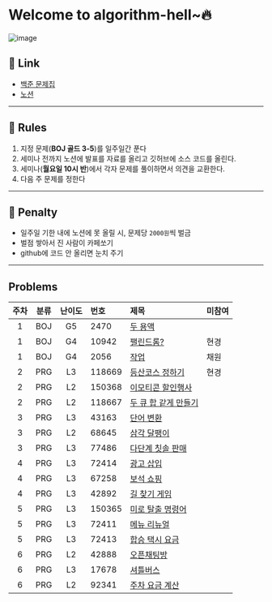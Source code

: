 # Welcome to algorithm-hell~🔥

![image](https://github.com/algorithm-hell/problems/assets/84652886/db4238d7-360b-47b9-af22-faf917c2d8d6)


## 🔗 Link
- [백준 문제집](https://www.acmicpc.net/group/workbook/view/18801/61615)
- [노션](https://www.notion.so/bb15f826f7a64c37b906e6d2d1d6f14b)
---
## 📌 Rules
1. 지정 문제(**BOJ 골드 3-5**)를 일주일간 푼다
2. 세미나 전까지 노션에 발표를 자료를 올리고 깃허브에 소스 코드를 올린다.
3. 세미나(**월요일 10시 반**)에서 각자 문제를 풀이하면서 의견을 교환한다.
4. 다음 주 문제를 정한다
---
## 💢 Penalty
- 일주일 기한 내에 노션에 못 올릴 시, 문제당 `2000원`씩 벌금
- 벌점 쌓아서 진 사람이 카페쏘기
- github에 코드 안 올리면 눈치 주기
---
## Problems 
<!-- | 10 | BOJ | G |  | [](https://www.acmicpc.net/problem/) | -->
| 주차 | 분류 | 난이도 | 번호 | 제목 | 미참여 |
|:---:|:---:|:---:|:---|:---|:---|
| 1 | BOJ | G5 | 2470 | [두 용액](https://www.acmicpc.net/problem/2470) | |
| 1 | BOJ | G4 | 10942 | [팰린드롬?](https://www.acmicpc.net/problem/10942) | 현경 |
| 1 | BOJ | G4 | 2056 | [작업](https://www.acmicpc.net/problem/2056) | 채원 |
| 2 | PRG | L3 | 118669 | [등산코스 정하기](https://school.programmers.co.kr/learn/courses/30/lessons/118669) | 현경 |
| 2 | PRG | L2 | 150368 | [이모티콘 할인행사](https://school.programmers.co.kr/learn/courses/30/lessons/150368) |  |
| 2 | PRG | L2 | 118667 | [두 큐 합 같게 만들기](https://school.programmers.co.kr/learn/courses/30/lessons/118667) |  |
| 3 | PRG | L3 | 43163  | [단어 변환](https://school.programmers.co.kr/learn/courses/30/lessons/43163) | |
| 3 | PRG | L2 | 68645 | [삼각 달팽이](https://school.programmers.co.kr/learn/courses/30/lessons/68645) |  |
| 3 | PRG | L3 | 77486 | [다단계 칫솔 판매](https://school.programmers.co.kr/learn/courses/30/lessons/77486) |  |
| 4 | PRG | L3 | 72414 | [광고 삽입](https://school.programmers.co.kr/learn/courses/30/lessons/72414) | |
| 4 | PRG | L3 | 67258 | [보석 쇼핑](https://school.programmers.co.kr/learn/courses/30/lessons/67258) |  |
| 4 | PRG | L3 | 42892 | [길 찾기 게임](https://school.programmers.co.kr/learn/courses/30/lessons/42892) |  |
| 5 | PRG | L3 | 150365 | [미로 탈출 명령어](https://school.programmers.co.kr/learn/courses/30/lessons/150365) | |
| 5 | PRG | L3 | 72411 | [메뉴 리뉴얼](https://school.programmers.co.kr/learn/courses/30/lessons/72411) |  |
| 5 | PRG | L3 | 72413 | [합승 택시 요금](https://school.programmers.co.kr/learn/courses/30/lessons/72413) |  |
| 6 | PRG | L2 | 42888 | [오픈채팅방](https://school.programmers.co.kr/learn/courses/30/lessons/42888) |  |
| 6 | PRG | L3 | 17678 | [셔틀버스](https://school.programmers.co.kr/learn/courses/30/lessons/17678) |  |
| 6 | PRG | L2 | 92341 | [주차 요금 계산](https://school.programmers.co.kr/learn/courses/30/lessons/92341) |  |

